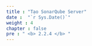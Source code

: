 ```yaml
---
title : "Tạo SonarQube Server"
date :  "`r Sys.Date()`" 
weight : 4 
chapter : false
pre : " <b> 2.2.4 </b> "
---
```


